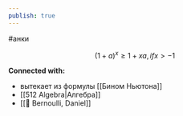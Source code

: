 ```yaml
---
publish: true
---
```

#анки

$$
(1 + a)^x \geq 1 + xa, if x>-1
$$


**Connected with:**
- вытекает из формулы [[Бином Ньютона]]
- [[512 Algebra|Алгебра]]
- [[👤 Bernoulli, Daniel]]

